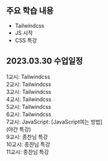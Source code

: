 ## 주요 학습 내용

* Tailwindcss
* JS 시작
* CSS 특강


## 2023.03.30 수업일정

1교시: Tailwindcss <br >
2교시: Tailwindcss <br >
3교시: Tailwindcss <br >
4교시: Tailwindcss <br >
5교시: Tailwindcss <br >
6교시: Tailwindcss <br >
7교시: JavaScript: [JavaScript여는 방법] <br >
(야간 특강) <br >
9교시: 종찬님 특강 <br >
10교시: 종찬님 특강 <br >
11교시: 종찬님 특강 <br >


